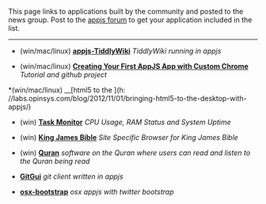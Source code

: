 This page links to applications built by the community and posted to the news group. Post to the [appjs forum](https://groups.google.com/forum/#!forum/appjs-dev) to get your application included in the list.

---

* (win/mac/linux) __[appjs-TiddlyWiki](https://github.com/sihorton/appjs-TiddlyWiki/downloads)__
_TiddlyWiki running in appjs_

* (win/mac/linux) __[Creating Your First AppJS App with Custom Chrome](http://www.studiochris.us/2012/creating-your-first-appjs-app-with-custom-chrome/)__
_Tutorial and github project_

*(win/mac/linux) __[html5 to the ](h: //labs.opinsys.com/blog/2012/11/01/bringing-html5-to-the-desktop-with-appjs/)

* (win) __[Task Monitor](https://github.com/composite/appjs/downloads)__
 _CPU Usage, RAM Status and System Uptime_

* (win) __[King James Bible](http://www.kingjamesbiblesociety.org/avbible/download/AvBible_Setup.exe)__
_Site Specific Browser for King James Bible_

* (win) __[Quran](http://sourceforge.net/projects/quranterjemah/)__
_software on the Quran where users can read and listen to the Quran being read_

* __[GitGui](http://joeferner.github.com/node-gitgui/)__
_git client written in appjs_

* __[osx-bootstrap](https://github.com/tmaiaroto/osx-appjs-bootstrap)__
_osx appjs with twitter bootstrap_

